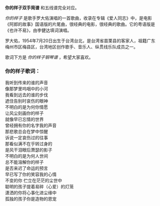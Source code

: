 

**你的样子双手简谱** 和五线谱完全对应。

_你的样子_
是歌手罗大佑演唱的一首歌曲，收录在专辑《爱人同志》中，是电影《阿郎的故事》国语版的片尾曲，很经典的电影，很经典的歌曲。它的粤语版是《也许不易》，由李健达填词演唱。

罗大佑，1954年7月20日出生于台湾台北，是台湾省苗栗县的客家人，祖籍广东梅州市区梅县区，台湾地区创作歌手、音乐人、纵贯线乐队成员之一。

歌词下方是 _你的样子钢琴谱_ ，希望大家喜欢。

### 你的样子歌词：

我听到传来的谁的声音  
像那梦里呜咽中的小河  
我看到远去的谁的步伐  
遮住告别时哀伤的眼神  
不明白的是为何你情愿  
让风尘刻画你的样子  
就像早已忘情的世界  
曾经拥有你的名字我的声音  
那悲歌总会在梦中惊醒  
诉说一定哀伤过的往事  
那看似满不在乎转过身的  
是风干泪眼后萧瑟的影子  
不明白的是为何人世间  
总不能溶解你的样子  
是否来迟了命运的预言  
早已写了你的笑容我的心情  
不变的你 伫立在茫茫的尘世中  
聪明的孩子提着易碎（心爱）的灯笼  
潇洒的你将心事化进尘缘中  
孤独的孩子你是造物的恩宠

